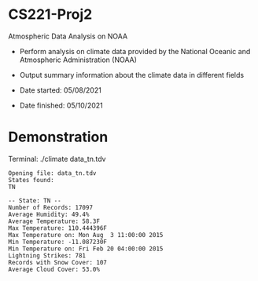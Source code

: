 # CS221-Proj2
Atmospheric Data Analysis on NOAA

- Perform analysis on climate data provided by the National Oceanic and Atmospheric Administration (NOAA)
- Output summary information about the climate data in different fields

- Date started: 05/08/2021
- Date finished: 05/10/2021
# Demonstration
Terminal: ./climate data_tn.tdv
```
Opening file: data_tn.tdv
States found:
TN 

-- State: TN --
Number of Records: 17097
Average Humidity: 49.4%
Average Temperature: 58.3F
Max Temperature: 110.444396F
Max Temperature on: Mon Aug  3 11:00:00 2015
Min Temperature: -11.087230F
Min Temperature on: Fri Feb 20 04:00:00 2015
Lightning Strikes: 781
Records with Snow Cover: 107
Average Cloud Cover: 53.0%
```
